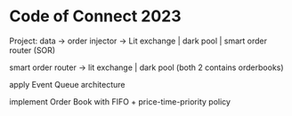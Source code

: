 # Code of Connect 2023

Project: data -> order injector -> Lit exchange | dark pool | smart order router (SOR)

smart order router -> lit exchange | dark pool (both 2 contains orderbooks)&#x20;



apply Event Queue architecture&#x20;

implement Order Book with FIFO + price-time-priority policy
